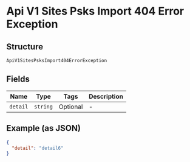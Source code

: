 
# Api V1 Sites Psks Import 404 Error Exception

## Structure

`ApiV1SitesPsksImport404ErrorException`

## Fields

| Name | Type | Tags | Description |
|  --- | --- | --- | --- |
| `detail` | `string` | Optional | - |

## Example (as JSON)

```json
{
  "detail": "detail6"
}
```

